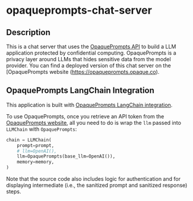 # opaqueprompts-chat-server

## Description

This is a chat server that uses the [OpaquePrompts API](https://opaqueprompts.readthedocs.io/en/latest/) to build a LLM application protected by confidential computing. OpaquePrompts is a privacy layer around LLMs that hides sensitive data from the model provider. You can find a deployed version of this chat server on the [OpaquePrompts website (https://opaqueprompts.opaque.co).

## OpaquePrompts LangChain Integration

This application is built with [OpaquePrompts LangChain integration](https://python.langchain.com/docs/integrations/llms/opaqueprompts).

To use OpaquePrompts, once you retrieve an API token from the [OpaquePrompts website](https://opaqueprompts.opaque.co), all you need to do is wrap the `llm` passed into `LLMChain` with `OpaquePrompts`:

```python
chain = LLMChain(
	prompt=prompt,
	# llm=OpenAI(),
	llm=OpaquePrompts(base_llm=OpenAI()),
	memory=memory,
)
```

Note that the source code also includes logic for authentication and for displaying intermediate (i.e., the sanitized prompt and sanitized response) steps.